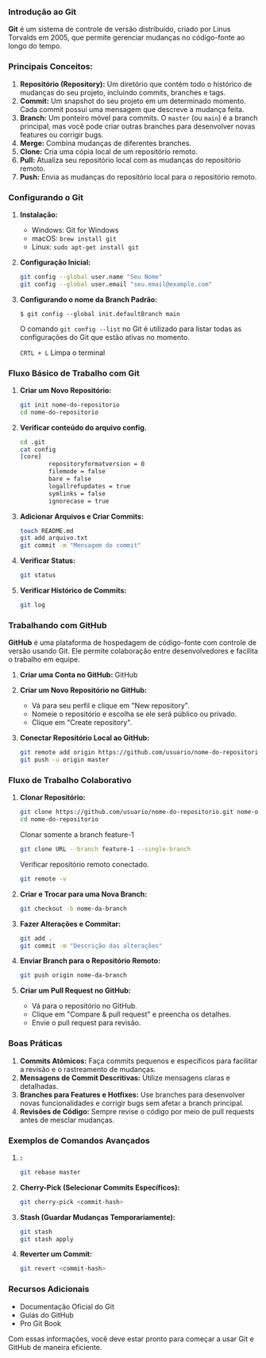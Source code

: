 ### Introdução ao Git

**Git** é um sistema de controle de versão distribuído, criado por Linus Torvalds em 2005, que permite gerenciar mudanças no código-fonte ao longo do tempo.

### Principais Conceitos:

1. **Repositório (Repository):** Um diretório que contém todo o histórico de mudanças do seu projeto, incluindo commits, branches e tags.
2. **Commit:** Um snapshot do seu projeto em um determinado momento. Cada commit possui uma mensagem que descreve a mudança feita.
3. **Branch:** Um ponteiro móvel para commits. O `master` (ou `main`) é a branch principal, mas você pode criar outras branches para desenvolver novas features ou corrigir bugs.
4. **Merge:** Combina mudanças de diferentes branches.
5. **Clone:** Cria uma cópia local de um repositório remoto.
6. **Pull:** Atualiza seu repositório local com as mudanças do repositório remoto.
7. **Push:** Envia as mudanças do repositório local para o repositório remoto.

### Configurando o Git

1. **Instalação:**
    - Windows: Git for Windows
    - macOS: `brew install git`
    - Linux: `sudo apt-get install git`
2. **Configuração Inicial:**
    
    ```bash
    git config --global user.name "Seu Nome"
    git config --global user.email "seu.email@example.com"
    ```
    
3. **Configurando o nome da Branch Padrão:**
    
    ```
    $ git config --global init.defaultBranch main
    ```
    
    O comando `git config --list` no Git é utilizado para listar todas as configurações do Git que estão ativas no momento.
    
    `CRTL + L` Limpa o terminal
    

### Fluxo Básico de Trabalho com Git

1. **Criar um Novo Repositório:**
    
    ```bash
    git init nome-do-repositorio
    cd nome-do-repositorio
    ```
    
2. **Verificar conteúdo do arquivo config.**
    
    ```bash
    cd .git
    cat config
    [core]
            repositoryformatversion = 0
            filemode = false
            bare = false
            logallrefupdates = true
            symlinks = false
            ignorecase = true
    
    ```
    
3. **Adicionar Arquivos e Criar Commits:**
    
    ```bash
    touch README.md
    git add arquivo.txt
    git commit -m "Mensagem do commit"
    ```
    
4. **Verificar Status:**
    
    ```bash
    git status
    ```
    
5. **Verificar Histórico de Commits:**
    
    ```bash
    git log
    ```
    

### Trabalhando com GitHub

**GitHub** é uma plataforma de hospedagem de código-fonte com controle de versão usando Git. Ele permite colaboração entre desenvolvedores e facilita o trabalho em equipe.

1. **Criar uma Conta no GitHub:** GitHub
2. **Criar um Novo Repositório no GitHub:**
    - Vá para seu perfil e clique em "New repository".
    - Nomeie o repositório e escolha se ele será público ou privado.
    - Clique em "Create repository".
3. **Conectar Repositório Local ao GitHub:**
    
    ```bash
    git remote add origin https://github.com/usuario/nome-do-repositorio.git
    git push -u origin master
    ```
    

### Fluxo de Trabalho Colaborativo

1. **Clonar Repositório:**
    
    ```bash
    git clone https://github.com/usuario/nome-do-repositorio.git nome-opcional
    cd nome-do-repositorio
    ```
    
    Clonar somente a branch feature-1
    
    ```bash
    git clone URL --branch feature-1 --single-branch
    ```
    
    Verificar repositório remoto conectado.
    
    ```bash
    git remote -v
    ```
    
2. **Criar e Trocar para uma Nova Branch:**
    
    ```bash
    git checkout -b nome-da-branch
    ```
    
3. **Fazer Alterações e Commitar:**
    
    ```bash
    git add .
    git commit -m "Descrição das alterações"
    ```
    
4. **Enviar Branch para o Repositório Remoto:**
    
    ```bash
    git push origin nome-da-branch
    ```
    
5. **Criar um Pull Request no GitHub:**
    - Vá para o repositório no GitHub.
    - Clique em "Compare & pull request" e preencha os detalhes.
    - Envie o pull request para revisão.

### Boas Práticas

1. **Commits Atômicos:** Faça commits pequenos e específicos para facilitar a revisão e o rastreamento de mudanças.
2. **Mensagens de Commit Descritivas:** Utilize mensagens claras e detalhadas.
3. **Branches para Features e Hotfixes:** Use branches para desenvolver novas funcionalidades e corrigir bugs sem afetar a branch principal.
4. **Revisões de Código:** Sempre revise o código por meio de pull requests antes de mesclar mudanças.

### Exemplos de Comandos Avançados

1. **:**
    
    ```bash
    git rebase master
    ```
    
2. **Cherry-Pick (Selecionar Commits Específicos):**
    
    ```bash
    git cherry-pick <commit-hash>
    ```
    
3. **Stash (Guardar Mudanças Temporariamente):**
    
    ```bash
    git stash
    git stash apply
    ```
    
4. **Reverter um Commit:**
    
    ```bash
    git revert <commit-hash>
    ```
    

### Recursos Adicionais

- Documentação Oficial do Git
- Guias do GitHub
- Pro Git Book

Com essas informações, você deve estar pronto para começar a usar Git e GitHub de maneira eficiente.